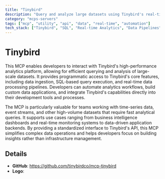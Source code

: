 ```yaml
---
title: "Tinybird"
description: "Query and analyze large datasets using Tinybird's real-time analytics platform."
category: "mcps-servers"
tags: ["mcp", "utility", "api", "data", "real-time", "automation"]
tech_stack: ["Tinybird", "SQL", "Real-time Analytics", "Data Pipelines", "Time-series Data"]
---
```


# Tinybird

This MCP enables developers to interact with Tinybird's high-performance analytics platform, allowing for efficient querying and analysis of large-scale datasets. It provides programmatic access to Tinybird's core features, including data ingestion, SQL-based query execution, and real-time data processing pipelines. Developers can automate analytics workflows, build custom data applications, and integrate Tinybird's capabilities directly into their development tools and processes.

The MCP is particularly valuable for teams working with time-series data, event streams, and other high-volume datasets that require fast analytical queries. It supports use cases ranging from business intelligence dashboards and real-time monitoring systems to data-driven application backends. By providing a standardized interface to Tinybird's API, this MCP simplifies complex data operations and helps developers focus on building insights rather than infrastructure management.

## Details

- **GitHub**: https://github.com/tinybirdco/mcp-tinybird
- **Logo**: 
